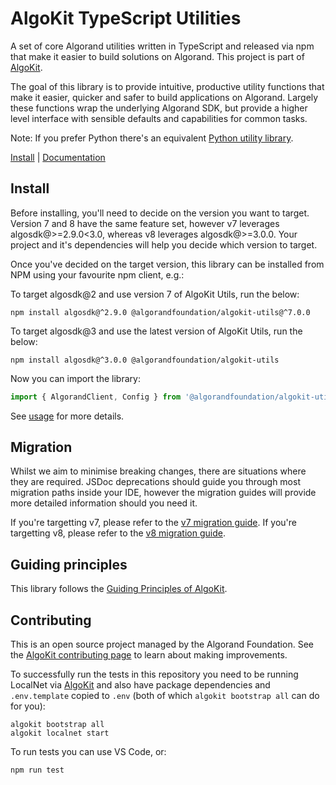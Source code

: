 # AlgoKit TypeScript Utilities

A set of core Algorand utilities written in TypeScript and released via npm that make it easier to build solutions on Algorand. This project is part of [AlgoKit](https://github.com/algorandfoundation/algokit-cli).

The goal of this library is to provide intuitive, productive utility functions that make it easier, quicker and safer to build applications on Algorand. Largely these functions wrap the underlying Algorand SDK, but provide a higher level interface with sensible defaults and capabilities for common tasks.

Note: If you prefer Python there's an equivalent [Python utility library](https://github.com/algorandfoundation/algokit-utils-py).

[Install](#install) | [Documentation](./docs/README.md)

## Install

Before installing, you'll need to decide on the version you want to target. Version 7 and 8 have the same feature set, however v7 leverages algosdk@>=2.9.0<3.0, whereas v8 leverages algosdk@>=3.0.0. Your project and it's dependencies will help you decide which version to target.

Once you've decided on the target version, this library can be installed from NPM using your favourite npm client, e.g.:

To target algosdk@2 and use version 7 of AlgoKit Utils, run the below:

```
npm install algosdk@^2.9.0 @algorandfoundation/algokit-utils@^7.0.0
```

To target algosdk@3 and use the latest version of AlgoKit Utils, run the below:

```
npm install algosdk@^3.0.0 @algorandfoundation/algokit-utils
```

Now you can import the library:

```typescript
import { AlgorandClient, Config } from '@algorandfoundation/algokit-utils'
```

See [usage](./docs/README.md#usage) for more details.

## Migration

Whilst we aim to minimise breaking changes, there are situations where they are required.
JSDoc deprecations should guide you through most migration paths inside your IDE, however the migration guides will provide more detailed information should you need it.

If you're targetting v7, please refer to the [v7 migration guide](./docs/v7-migration.md).
If you're targetting v8, please refer to the [v8 migration guide](./docs/v8-migration.md).

## Guiding principles

This library follows the [Guiding Principles of AlgoKit](https://github.com/algorandfoundation/algokit-cli/blob/main/docs/algokit.md#guiding-principles).

## Contributing

This is an open source project managed by the Algorand Foundation. See the [AlgoKit contributing page](https://github.com/algorandfoundation/algokit-cli/blob/main/CONTRIBUTING.md) to learn about making improvements.

To successfully run the tests in this repository you need to be running LocalNet via [AlgoKit](https://github.com/algorandfoundation/algokit-cli) and also have package dependencies and `.env.template` copied to `.env` (both of which `algokit bootstrap all` can do for you):

```
algokit bootstrap all
algokit localnet start
```

To run tests you can use VS Code, or:

```
npm run test
```
